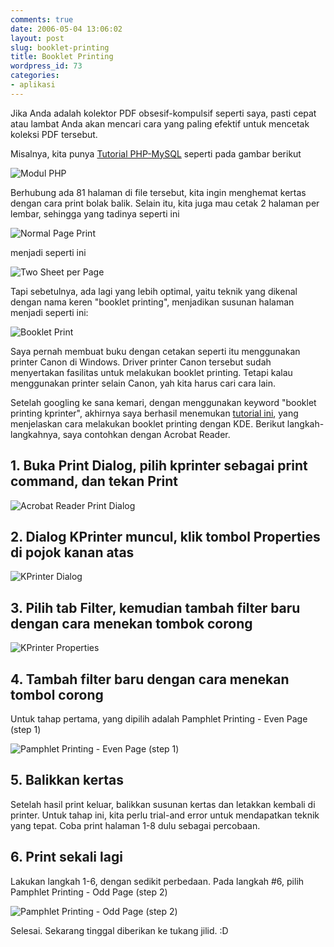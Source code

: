 ```yaml
---
comments: true
date: 2006-05-04 13:06:02
layout: post
slug: booklet-printing
title: Booklet Printing
wordpress_id: 73
categories:
- aplikasi
---
```


Jika Anda adalah kolektor PDF obsesif-kompulsif seperti saya, pasti cepat atau lambat Anda akan mencari cara yang paling efektif untuk mencetak koleksi PDF tersebut.

Misalnya, kita punya [Tutorial PHP-MySQL](http://ikc.cbn.net.id/umum/endy-php.php) seperti pada gambar berikut

![Modul PHP ](/images/uploads/2006/05/endy-php.png)

Berhubung ada 81 halaman di file tersebut, kita ingin menghemat kertas dengan cara print bolak balik. Selain itu, kita juga mau cetak 2 halaman per lembar, sehingga yang tadinya seperti ini

![Normal Page Print ](/images/uploads/2006/05/normal.png)

menjadi seperti ini

![Two Sheet per Page ](/images/uploads/2006/05/2sheet.png)

Tapi sebetulnya, ada lagi yang lebih optimal, yaitu teknik yang dikenal dengan nama keren "booklet printing", menjadikan susunan halaman menjadi seperti ini: 

![Booklet Print ](/images/uploads/2006/05/booklet.png)

Saya pernah membuat buku dengan cetakan seperti itu menggunakan printer Canon di Windows. Driver printer Canon tersebut sudah menyertakan fasilitas untuk melakukan booklet printing. Tetapi kalau menggunakan printer selain Canon, yah kita harus cari cara lain. 

Setelah googling ke sana kemari, dengan menggunakan keyword "booklet printing kprinter", akhirnya saya berhasil menemukan [tutorial ini](http://wiki.scribus.net/index.php/How_to_make_a_booklet), yang menjelaskan cara melakukan booklet printing dengan KDE. Berikut langkah-langkahnya, saya contohkan dengan Acrobat Reader. 



## 1. Buka Print Dialog, pilih kprinter sebagai print command, dan tekan Print



![Acrobat Reader Print Dialog ](/images/uploads/2006/05/acroprint.png)



## 2. Dialog KPrinter muncul, klik tombol Properties di pojok kanan atas



![KPrinter Dialog ](/images/uploads/2006/05/kprinter.png)



## 3. Pilih tab Filter, kemudian tambah filter baru dengan cara menekan tombok corong



![KPrinter Properties ](/images/uploads/2006/05/kprinter-properties.png)



## 4. Tambah filter baru dengan cara menekan tombol corong


Untuk tahap pertama, yang dipilih adalah Pamphlet Printing - Even Page (step 1)

![Pamphlet Printing - Even Page (step 1) ](/images/uploads/2006/05/kprinter-select-filter-1.png)



## 5. Balikkan kertas


Setelah hasil print keluar, balikkan susunan kertas dan letakkan kembali di printer. Untuk tahap ini, kita perlu trial-and error untuk mendapatkan teknik yang tepat. Coba print halaman 1-8 dulu sebagai percobaan. 



## 6. Print sekali lagi


Lakukan langkah 1-6, dengan sedikit perbedaan. Pada langkah #6, pilih Pamphlet Printing - Odd Page (step 2)

![Pamphlet Printing - Odd Page (step 2) ](/images/uploads/2006/05/kprinter-select-filter-2.png)

Selesai. Sekarang tinggal diberikan ke tukang jilid. :D
